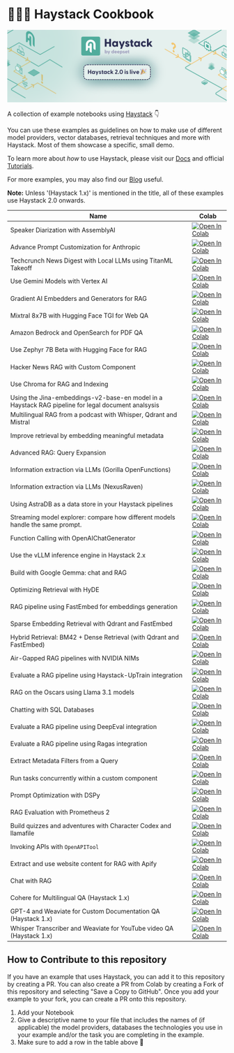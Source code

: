# 👩🏻‍🍳 Haystack Cookbook

<div align="center">
  <a href="https://haystack.deepset.ai/"><img src="https://github.com/deepset-ai/haystack/blob/main/docs/img/banner_20.png" alt="Green logo of a stylized white 'H' with the text 'Haystack, by deepset. Haystack 2.0 is live 🎉' Abstract green and yellow diagrams in the background."></a>
</div>

A collection of example notebooks using [Haystack](https://github.com/deepset-ai/haystack) 👇

You can use these examples as guidelines on how to make use of different model providers, vector databases, retrieval techniques and more with Haystack. Most of them showcase a specific, small demo.

To learn more about _how_ to use Haystack, please visit our [Docs](https://docs.haystack.deepset.ai/docs) and official [Tutorials](https://haystack.deepset.ai/tutorials).

For more examples, you may also find our [Blog](https://haystack.deepset.ai/blog) useful.

**Note:** Unless '(Haystack 1.x)' is mentioned in the title, all of these examples use Haystack 2.0 onwards.

| Name | Colab|
| ---- | ---- |
| Speaker Diarization with AssemblyAI | <a href="https://colab.research.google.com/github/deepset-ai/haystack-cookbook/blob/main/notebooks/using_speaker_diarization_with_assemblyai.ipynb" target="_parent"><img src="https://colab.research.google.com/assets/colab-badge.svg" alt="Open In Colab"/></a>|
| Advance Prompt Customization for Anthropic | <a href="https://colab.research.google.com/github/deepset-ai/haystack-cookbook/blob/main/notebooks/prompt_customization_for_Anthropic.ipynb" target="_parent"><img src="https://colab.research.google.com/assets/colab-badge.svg" alt="Open In Colab"/></a>|
| Techcrunch News Digest with Local LLMs using TitanML Takeoff | <a href="https://colab.research.google.com/drive/10EralM_8pCJ5nXnGIZYr6atqefmi8r2z?usp=sharing" target="_parent"><img src="https://colab.research.google.com/assets/colab-badge.svg" alt="Open In Colab"/></a>|
| Use Gemini Models with Vertex AI| <a href="https://colab.research.google.com/github/deepset-ai/haystack-cookbook/blob/main/notebooks/vertexai-gemini-examples.ipynb" target="_parent"><img src="https://colab.research.google.com/assets/colab-badge.svg" alt="Open In Colab"/></a>|
| Gradient AI Embedders and Generators for RAG | <a href="https://colab.research.google.com/github/deepset-ai/haystack-cookbook/blob/main/notebooks/gradient-embeders-and-generators-for-notion-rag.ipynb" target="_parent"><img src="https://colab.research.google.com/assets/colab-badge.svg" alt="Open In Colab"/></a>|
| Mixtral 8x7B with Hugging Face TGI for Web QA | <a href="https://colab.research.google.com/github/deepset-ai/haystack-cookbook/blob/main/notebooks/mixtral-8x7b-for-web-qa.ipynb" target="_parent"><img src="https://colab.research.google.com/assets/colab-badge.svg" alt="Open In Colab"/></a>|
| Amazon Bedrock and OpenSearch for PDF QA | <a href="https://colab.research.google.com/github/deepset-ai/haystack-cookbook/blob/main/notebooks/amazon_bedrock_for_documentation_qa.ipynb" target="_parent"><img src="https://colab.research.google.com/assets/colab-badge.svg" alt="Open In Colab"/></a>|
| Use Zephyr 7B Beta with Hugging Face for RAG | <a href="https://colab.research.google.com/github/deepset-ai/haystack-cookbook/blob/main/notebooks/zephyr-7b-beta-for-rag.ipynb" target="_parent"><img src="https://colab.research.google.com/assets/colab-badge.svg" alt="Open In Colab"/></a>|
| Hacker News RAG with Custom Component | <a href="https://colab.research.google.com/github/deepset-ai/haystack-cookbook/blob/main/notebooks/hackernews-custom-component-rag.ipynb" target="_parent"><img src="https://colab.research.google.com/assets/colab-badge.svg" alt="Open In Colab"/></a>|
| Use Chroma for RAG and Indexing | <a href="https://colab.research.google.com/github/deepset-ai/haystack-cookbook/blob/main/notebooks/chroma-indexing-and-rag-examples.ipynb" target="_parent"><img src="https://colab.research.google.com/assets/colab-badge.svg" alt="Open In Colab"/></a>|
| Using the Jina-embeddings-v2-base-en model in a Haystack RAG pipeline for legal document analsysis| <a href="https://colab.research.google.com/github/deepset-ai/haystack-cookbook/blob/main/notebooks/jina-embeddings-v2-legal-analysis-rag.ipynb" target="_parent"><img src="https://colab.research.google.com/assets/colab-badge.svg" alt="Open In Colab"/></a>|
| Multilingual RAG from a podcast with Whisper, Qdrant and Mistral| <a href="https://colab.research.google.com/github/deepset-ai/haystack-cookbook/blob/main/notebooks/multilingual_rag_podcast.ipynb" target="_parent"><img src="https://colab.research.google.com/assets/colab-badge.svg" alt="Open In Colab"/></a>|
| Improve retrieval by embedding meaningful metadata| <a href="https://colab.research.google.com/github/deepset-ai/haystack-cookbook/blob/main/notebooks/improve-retrieval-by-embedding-metadata.ipynb" target="_parent"><img src="https://colab.research.google.com/assets/colab-badge.svg" alt="Open In Colab"/></a>|
| Advanced RAG: Query Expansion| <a href="https://colab.research.google.com/github/deepset-ai/haystack-cookbook/blob/main/notebooks/querey-expansion.ipynb" target="_parent"><img src="https://colab.research.google.com/assets/colab-badge.svg" alt="Open In Colab"/></a>|
| Information extraction via LLMs (Gorilla OpenFunctions)| <a href="https://colab.research.google.com/github/deepset-ai/haystack-cookbook/blob/main/notebooks/information-extraction-gorilla.ipynb" target="_parent"><img src="https://colab.research.google.com/assets/colab-badge.svg" alt="Open In Colab"/></a>|
| Information extraction via LLMs (NexusRaven)| <a href="https://colab.research.google.com/github/deepset-ai/haystack-cookbook/blob/main/notebooks/information_extraction_raven.ipynb" target="_parent"><img src="https://colab.research.google.com/assets/colab-badge.svg" alt="Open In Colab"/></a>|
| Using AstraDB as a data store in your Haystack pipelines| <a href="https://colab.research.google.com/github/deepset-ai/haystack-cookbook/blob/main/notebooks/astradb_haystack_integration.ipynb" target="_parent"><img src="https://colab.research.google.com/assets/colab-badge.svg" alt="Open In Colab"/></a>|
| Streaming model explorer: compare how different models handle the same prompt.| <a href="https://colab.research.google.com/github/deepset-ai/haystack-cookbook/blob/main/notebooks/model_explorer_streaming.ipynb" target="_parent"><img src="https://colab.research.google.com/assets/colab-badge.svg" alt="Open In Colab"/></a>|
| Function Calling with OpenAIChatGenerator| <a href="https://colab.research.google.com/github/deepset-ai/haystack-cookbook/blob/main/notebooks/function_calling_with_OpenAIChatGenerator.ipynb" target="_parent"><img src="https://colab.research.google.com/assets/colab-badge.svg" alt="Open In Colab"/></a>|
| Use the vLLM inference engine in Haystack 2.x| <a href="https://colab.research.google.com/github/deepset-ai/haystack-cookbook/blob/main/notebooks/vllm_inference_engine.ipynb" target="_parent"><img src="https://colab.research.google.com/assets/colab-badge.svg" alt="Open In Colab"/></a>|
| Build with Google Gemma: chat and RAG| <a href="https://colab.research.google.com/github/deepset-ai/haystack-cookbook/blob/main/notebooks/gemma_chat_rag.ipynb" target="_parent"><img src="https://colab.research.google.com/assets/colab-badge.svg" alt="Open In Colab"/></a>|
| Optimizing Retrieval with HyDE| <a href="https://colab.research.google.com/github/deepset-ai/haystack-cookbook/blob/main/notebooks/using_hyde_for_improved_retrieval.ipynb" target="_parent"><img src="https://colab.research.google.com/assets/colab-badge.svg" alt="Open In Colab"/></a>|
| RAG pipeline using FastEmbed for embeddings generation| <a href="https://colab.research.google.com/github/deepset-ai/haystack-cookbook/blob/main/notebooks/rag_fastembed.ipynb" target="_parent"><img src="https://colab.research.google.com/assets/colab-badge.svg" alt="Open In Colab"/></a>|
| Sparse Embedding Retrieval with Qdrant and FastEmbed| <a href="https://colab.research.google.com/github/deepset-ai/haystack-cookbook/blob/main/notebooks/sparse_embedding_retrieval.ipynb" target="_parent"><img src="https://colab.research.google.com/assets/colab-badge.svg" alt="Open In Colab"/></a>|
| Hybrid Retrieval: BM42 + Dense Retrieval (with Qdrant and FastEmbed)| <a href="https://colab.research.google.com/github/deepset-ai/haystack-cookbook/blob/main/notebooks/hybrid_retrieval_bm42.ipynb" target="_parent"><img src="https://colab.research.google.com/assets/colab-badge.svg" alt="Open In Colab"/></a>|
| Air-Gapped RAG pipelines with NVIDIA NIMs| <a href="https://colab.research.google.com/github/deepset-ai/haystack-cookbook/blob/main/notebooks/rag-with-nims.ipynb" target="_parent"><img src="https://colab.research.google.com/assets/colab-badge.svg" alt="Open In Colab"/></a>|
| Evaluate a RAG pipeline using Haystack-UpTrain integration| <a href="https://colab.research.google.com/github/deepset-ai/haystack-cookbook/blob/main/notebooks/rag_eval_uptrain.ipynb" target="_parent"><img src="https://colab.research.google.com/assets/colab-badge.svg" alt="Open In Colab"/></a>|
| RAG on the Oscars using Llama 3.1 models| <a href="https://colab.research.google.com/github/deepset-ai/haystack-cookbook/blob/main/notebooks/llama3_rag.ipynb" target="_parent"><img src="https://colab.research.google.com/assets/colab-badge.svg" alt="Open In Colab"/></a>|
| Chatting with SQL Databases | <a href="https://colab.research.google.com/github/deepset-ai/haystack-cookbook/blob/main/notebooks/chat_with_SQL_3_ways.ipynb" target="_parent"><img src="https://colab.research.google.com/assets/colab-badge.svg" alt="Open In Colab"/></a>|
| Evaluate a RAG pipeline using DeepEval integration| <a href="https://colab.research.google.com/github/deepset-ai/haystack-cookbook/blob/main/notebooks/rag_eval_deep_eval.ipynb" target="_parent"><img src="https://colab.research.google.com/assets/colab-badge.svg" alt="Open In Colab"/></a>|
| Evaluate a RAG pipeline using Ragas integration| <a href="https://colab.research.google.com/github/deepset-ai/haystack-cookbook/blob/main/notebooks/rag_eval_ragas.ipynb" target="_parent"><img src="https://colab.research.google.com/assets/colab-badge.svg" alt="Open In Colab"/></a>|
| Extract Metadata Filters from a Query | <a href="https://colab.research.google.com/github/deepset-ai/haystack-cookbook/blob/main/notebooks/extracting_metadata_filters_from_a_user_query.ipynb" target="_parent"><img src="https://colab.research.google.com/assets/colab-badge.svg" alt="Open In Colab"/></a>|
| Run tasks concurrently within a custom component | <a href="https://colab.research.google.com/github/deepset-ai/haystack-cookbook/blob/main/notebooks/concurrent_tasks.ipynb" target="_parent"><img src="https://colab.research.google.com/assets/colab-badge.svg" alt="Open In Colab"/></a>|
| Prompt Optimization with DSPy | <a href="https://colab.research.google.com/github/deepset-ai/haystack-cookbook/blob/main/notebooks/prompt_optimization_with_dspy.ipynb" target="_parent"><img src="https://colab.research.google.com/assets/colab-badge.svg" alt="Open In Colab"/></a>|
| RAG Evaluation with Prometheus 2 | <a href="https://colab.research.google.com/github/deepset-ai/haystack-cookbook/blob/main/notebooks/prometheus2_evaluation.ipynb" target="_parent"><img src="https://colab.research.google.com/assets/colab-badge.svg" alt="Open In Colab"/></a>|
| Build quizzes and adventures with Character Codex and llamafile | <a href="https://colab.research.google.com/github/deepset-ai/haystack-cookbook/blob/main/notebooks/charactercodex_llamafile.ipynb" target="_parent"><img src="https://colab.research.google.com/assets/colab-badge.svg" alt="Open In Colab"/></a>|
| Invoking APIs with `OpenAPITool` | <a href="https://colab.research.google.com/github/deepset-ai/haystack-cookbook/blob/main/notebooks/openapitool.ipynb" target="_parent"><img src="https://colab.research.google.com/assets/colab-badge.svg" alt="Open In Colab"/></a>|
| Extract and use website content for RAG with Apify | <a href="https://colab.research.google.com/github/deepset-ai/haystack-cookbook/blob/main/notebooks/apify_haystack_rag.ipynb" target="_parent"><img src="https://colab.research.google.com/assets/colab-badge.svg" alt="Open In Colab"/></a>|
| Chat with RAG | <a href="https://colab.research.google.com/github/deepset-ai/haystack-cookbook/blob/main/notebooks/chat_with_rag.ipynb" target="_parent"><img src="https://colab.research.google.com/assets/colab-badge.svg" alt="Open In Colab"/></a>|
| Cohere for Multilingual QA (Haystack 1.x)| <a href="https://colab.research.google.com/github/deepset-ai/haystack-cookbook/blob/main/notebooks/haystack-1.x/cohere-for-multilingual-qa.ipynb" target="_parent"><img src="https://colab.research.google.com/assets/colab-badge.svg" alt="Open In Colab"/></a>|
| GPT-4 and Weaviate for Custom Documentation QA (Haystack 1.x)| <a href="https://colab.research.google.com/github/deepset-ai/haystack-cookbook/blob/main/notebooks/haystack-1.x/gpt4-weaviate-custom-documentation-qa.ipynb" target="_parent"><img src="https://colab.research.google.com/assets/colab-badge.svg" alt="Open In Colab"/></a>|
| Whisper Transcriber and Weaviate for YouTube video QA (Haystack 1.x)| <a href="https://colab.research.google.com/github/deepset-ai/haystack-cookbook/blob/main/notebooks/haystack-1.x/whisper-and-weaviate-for-youtube-rag.ipynb" target="_parent"><img src="https://colab.research.google.com/assets/colab-badge.svg" alt="Open In Colab"/></a>|

## How to Contribute to this repository

If you have an example that uses Haystack, you can add it to this repository by creating a PR. You can also create a PR from Colab by creating a Fork of this repository and selecting "Save a Copy to GitHub". Once you add your example to your fork, you can create a PR onto this repository. 

1. Add your Notebook
2. Give a descriptive name to your file that includes the names of (if applicable) the model providers, databases the technologies you use in your example and/or the task you are completing in the example.
3. Make sure to add a row in the table above 🎉
